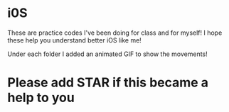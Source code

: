 # i0S


These are practice codes I've been doing for class and for myself!
I hope these help you understand better iOS like me!

Under each folder I added an animated GIF to show the movements!
# Please add STAR if this became a help to you
